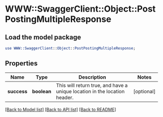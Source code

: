 # WWW::SwaggerClient::Object::PostPostingMultipleResponse

## Load the model package
```perl
use WWW::SwaggerClient::Object::PostPostingMultipleResponse;
```

## Properties
Name | Type | Description | Notes
------------ | ------------- | ------------- | -------------
**success** | **boolean** | This will return true, and have a unique location in the location header. | [optional] 

[[Back to Model list]](../README.md#documentation-for-models) [[Back to API list]](../README.md#documentation-for-api-endpoints) [[Back to README]](../README.md)


